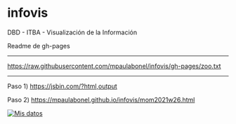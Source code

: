 # infovis
DBD - ITBA - Visualización de la Información

Readme de gh-pages


--------------------------

https://raw.githubusercontent.com/mpaulabonel/infovis/gh-pages/zoo.txt

--------------------------

Paso 1) https://jsbin.com/?html,output

Paso 2) https://mpaulabonel.github.io/infovis/mom2021w26.html




<!DOCTYPE html>
<html>
<head>
  <meta charset="utf-8">
  <meta name="viewport" content="width=device-width">
  <title>JS Bin</title>
</head>
<body>
<div class='tableauPlaceholder' id='viz1629205950947' style='position: relative'><noscript><a href='#'><img alt='Mis datos ' src='https:&#47;&#47;public.tableau.com&#47;static&#47;images&#47;TP&#47;TP_Spotify&#47;TPSpotify&#47;1_rss.png' style='border: none' /></a></noscript><object class='tableauViz'  style='display:none;'><param name='host_url' value='https%3A%2F%2Fpublic.tableau.com%2F' /> <param name='embed_code_version' value='3' /> <param name='site_root' value='' /><param name='name' value='TP_Spotify&#47;TPSpotify' /><param name='tabs' value='no' /><param name='toolbar' value='yes' /><param name='static_image' value='https:&#47;&#47;public.tableau.com&#47;static&#47;images&#47;TP&#47;TP_Spotify&#47;TPSpotify&#47;1.png' /> <param name='animate_transition' value='yes' /><param name='display_static_image' value='yes' /><param name='display_spinner' value='yes' /><param name='display_overlay' value='yes' /><param name='display_count' value='yes' /><param name='language' value='es-ES' /><param name='filter' value='publish=yes' /></object></div>                <script type='text/javascript'>                    var divElement = document.getElementById('viz1629205950947');                    var vizElement = divElement.getElementsByTagName('object')[0];                    vizElement.style.width='1016px';vizElement.style.height='991px';                    var scriptElement = document.createElement('script');                    scriptElement.src = 'https://public.tableau.com/javascripts/api/viz_v1.js';                    vizElement.parentNode.insertBefore(scriptElement, vizElement);                </script>
</body>
</html>
